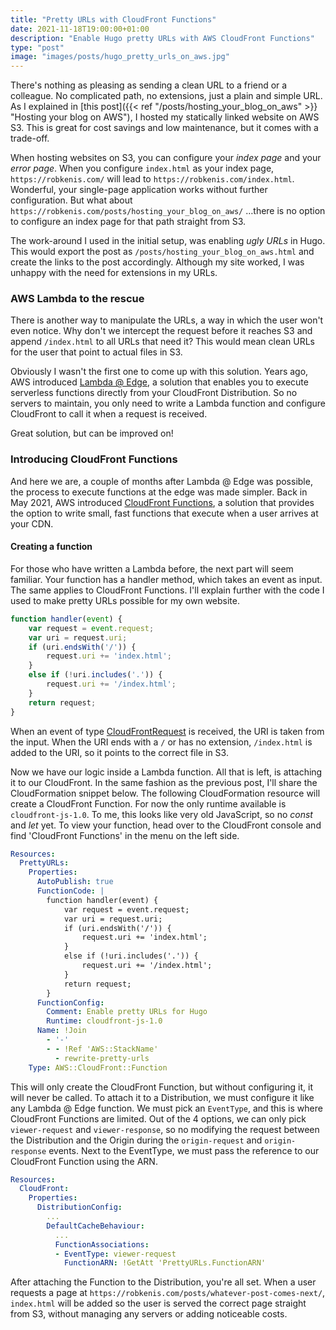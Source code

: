 ```yaml
---
title: "Pretty URLs with CloudFront Functions"
date: 2021-11-18T19:00:00+01:00
description: "Enable Hugo pretty URLs with AWS CloudFront Functions"
type: "post"
image: "images/posts/hugo_pretty_urls_on_aws.jpg"
---
```


There's nothing as pleasing as sending a clean URL to a friend or a colleague. No complicated path, no
extensions, just a plain and simple URL. As I explained in [this post]({{< ref "/posts/hosting_your_blog_on_aws" >}} "Hosting your blog on AWS"), I hosted my statically linked website
on AWS S3. This is great for cost savings and low maintenance, but it comes with a trade-off.

When hosting websites on S3, you can configure your *index page* and your *error page*. When you configure 
`index.html` as your index page, `https://robkenis.com/` will lead to `https://robkenis.com/index.html`. 
Wonderful, your single-page application works without further configuration. But what about `https://robkenis.com/posts/hosting_your_blog_on_aws/` …there is no option to configure an index page
for that path straight from S3.

The work-around I used in the initial setup, was enabling *ugly URLs* in Hugo. This would export the post as
`/posts/hosting_your_blog_on_aws.html` and create the links to the post accordingly. Although my site worked,
I was unhappy with the need for extensions in my URLs.

### AWS Lambda to the rescue

There is another way to manipulate the URLs, a way in which the user won't even notice. Why don't we 
intercept the request before it reaches S3 and append `/index.html` to all URLs that need it? This would 
mean clean URLs for the user that point to actual files in S3. 

Obviously I wasn't the first one to come up with this solution. Years ago, AWS introduced 
[Lambda @ Edge](https://aws.amazon.com/lambda/edge), a solution that enables you to execute serverless
functions directly from your CloudFront Distribution. So no servers to maintain, you only need to write a 
Lambda function and configure CloudFront to call it when a request is received.

Great solution, but can be improved on!

### Introducing CloudFront Functions

And here we are, a couple of months after Lambda @ Edge was possible, the process to execute functions at the
edge was made simpler. Back in May 2021, AWS introduced [CloudFront Functions](https://aws.amazon.com/blogs/aws/introducing-cloudfront-functions-run-your-code-at-the-edge-with-low-latency-at-any-scale/), a
solution that provides the option to write small, fast functions that execute when a user arrives at your CDN.

#### Creating a function

For those who have written a Lambda before, the next part will seem familiar. Your function has a handler
method, which takes an event as input. The same applies to CloudFront Functions. I'll explain further with
the code I used to make pretty URLs possible for my own website.

```js
function handler(event) {
    var request = event.request;
    var uri = request.uri;
    if (uri.endsWith('/')) {
        request.uri += 'index.html';
    }
    else if (!uri.includes('.')) {
        request.uri += '/index.html';
    }
    return request;
}
```

When an event of type [CloudFrontRequest](https://github.com/DefinitelyTyped/DefinitelyTyped/blob/master/types/aws-lambda/common/cloudfront.d.ts#L44) is received,
the URI is taken from the input. When the URI ends with a `/` or has no extension, `/index.html` is added
to the URI, so it points to the correct file in S3.

Now we have our logic inside a Lambda function. All that is left, is attaching it to our CloudFront. In the 
same fashion as the previous post, I'll share the CloudFormation snippet below. The following CloudFormation
resource will create a CloudFront Function. For now the only runtime available is `cloudfront-js-1.0`. To me,
this looks like very old JavaScript, so no *const* and *let* yet. To view your function, head over
to the CloudFront console and find 'CloudFront Functions' in the menu on the left side.

```yaml
Resources:
  PrettyURLs:
    Properties:
      AutoPublish: true
      FunctionCode: |
        function handler(event) {
            var request = event.request;
            var uri = request.uri;
            if (uri.endsWith('/')) {
                request.uri += 'index.html';
            }
            else if (!uri.includes('.')) {
                request.uri += '/index.html';
            }
            return request;
        }
      FunctionConfig:
        Comment: Enable pretty URLs for Hugo
        Runtime: cloudfront-js-1.0
      Name: !Join
        - '-'
        - - !Ref 'AWS::StackName'
          - rewrite-pretty-urls
    Type: AWS::CloudFront::Function
```

This will only create the CloudFront Function, but without configuring it, it will never be called. To attach
it to a Distribution, we must configure it like any Lambda @ Edge function. We must pick an `EventType`, and
this is where CloudFront Functions are limited. Out of the 4 options, we can only pick `viewer-request`
and `viewer-response`, so no modifying the request between the Distribution and the Origin during the 
`origin-request` and `origin-response` events. Next to the EventType, we must pass the reference to our
CloudFront Function using the ARN.

```yaml
Resources:
  CloudFront:
    Properties:
      DistributionConfig:
        ...
        DefaultCacheBehaviour:
          ...
          FunctionAssociations:
          - EventType: viewer-request
            FunctionARN: !GetAtt 'PrettyURLs.FunctionARN'
```

After attaching the Function to the Distribution, you're all set. When a user requests a page at
`https://robkenis.com/posts/whatever-post-comes-next/`, `index.html` will be added so the user is served
the correct page straight from S3, without managing any servers or adding noticeable costs.
